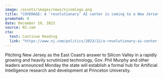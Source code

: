 ```yaml
---
image: /assets/images/news/njcomlogo.png
title: "COVERAGE: A ‘revolutionary’ AI center is coming to a New Jersey university"
promoted: 0
date: December 19, 2023
source: NJ.com
cta:
  text: Continue Reading
  link: "https://www.nj.com/politics/2023/12/a-revolutionary-ai-center-is-coming-to-a-new-jersey-university.html"
---
```


Pitching New Jersey as the East Coast’s answer to Silicon Valley in a rapidly growing and heavily scrutinized technology, Gov. Phil Murphy and other leaders announced Monday the state will establish a formal hub for Artificial Intelligence research and development at Princeton University.
